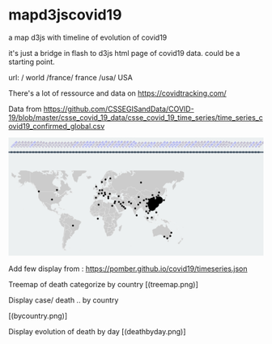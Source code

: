 # mapd3jscovid19
a map d3js with timeline of evolution of covid19

it's just a bridge in flash to d3js html page of covid19 data. 
could be a starting point.

url:
/ world
/france/  france 
/usa/     USA

There's a lot of ressource and data on 
https://covidtracking.com/


Data from 
 https://github.com/CSSEGISandData/COVID-19/blob/master/csse_covid_19_data/csse_covid_19_time_series/time_series_covid19_confirmed_global.csv


[![video](screenshot.png)](https://youtu.be/xL2MTCgiKwM)


Add few display from : 
https://pomber.github.io/covid19/timeseries.json

Treemap of death categorize by country
[(treemap.png)] 


Display case/ death .. by country 

[(bycountry.png)] 

Display evolution of death by day 
[(deathbyday.png)] 


